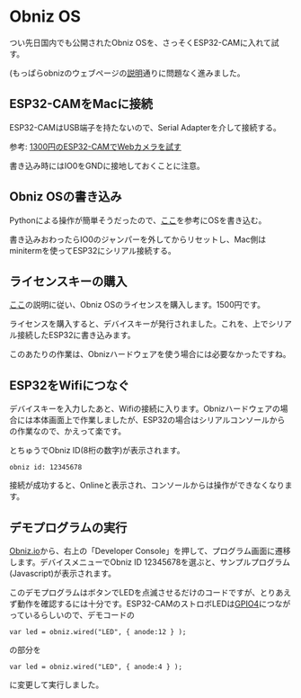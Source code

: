 # Obniz OS
つい先日国内でも公開されたObniz OSを、さっそくESP32-CAMに入れて試す。

(もっぱらobnizのウェブページの[説明](https://obniz.io/doc/obnizos/os_overview)通りに問題なく進みました。

## ESP32-CAMをMacに接続
ESP32-CAMはUSB端子を持たないので、Serial Adapterを介して接続する。

参考: [1300円のESP32-CAMでWebカメラを試す](https://qiita.com/Nabeshin/items/b195cad1afe99ce29f1e)

書き込み時にはIO0をGNDに接地しておくことに注意。

## Obniz OSの書き込み
Pythonによる操作が簡単そうだったので、[ここ](https://obniz.io/doc/obnizos/os_install)を参考にOSを書き込む。

書き込みおわったらIO0のジャンパーを外してからリセットし、Mac側はminitermを使ってESP32にシリアル接続する。

## ライセンスキーの購入
[ここ](https://obniz.io/doc/obnizos/os_devicekey)の説明に従い、Obniz OSのライセンスを購入します。1500円です。

ライセンスを購入すると、デバイスキーが発行されました。これを、上でシリアル接続したESP32に書き込みます。

このあたりの作業は、Obnizハードウェアを使う場合には必要なかったですね。
## ESP32をWifiにつなぐ
デバイスキーを入力したあと、Wifiの接続に入ります。Obnizハードウェアの場合には本体画面上で作業しましたが、ESP32の場合はシリアルコンソールからの作業なので、かえって楽です。

とちゅうでObniz ID(8桁の数字)が表示されます。

    obniz id: 12345678

接続が成功すると、Onlineと表示され、コンソールからは操作ができなくなります。

## デモプログラムの実行
[Obniz.io](https://obniz.io)から、右上の「Developer Console」を押して、プログラム画面に遷移します。デバイスメニューでObniz ID 12345678を選ぶと、サンプルプログラム(Javascript)が表示されます。

このデモプログラムはボタンでLEDを点滅させるだけのコードですが、とりあえず動作を確認するには十分です。ESP32-CAMのストロボLEDは[GPIO4](https://www.esp32.com/viewtopic.php?t=11190)につながっているらしいので、デモコードの

    var led = obniz.wired("LED", { anode:12 } );

の部分を

    var led = obniz.wired("LED", { anode:4 } );
    
に変更して実行しました。

